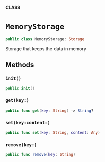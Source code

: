 **CLASS**

# `MemoryStorage`

```swift
public class MemoryStorage: Storage
```

Storage that keeps the data in memory

## Methods
### `init()`

```swift
public init()
```

### `get(key:)`

```swift
public func get(key: String) -> String?
```

### `set(key:content:)`

```swift
public func set(key: String, content: Any)
```

### `remove(key:)`

```swift
public func remove(key: String)
```
